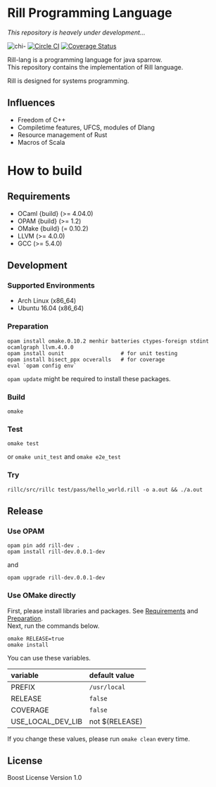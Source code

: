 # Rill Programming Language

*This repository is heavely under development...*

![chi-](http://yutopp.net/image/chi-.png "Bun")
[![Circle CI](https://circleci.com/gh/yutopp/rill.png?style=badge)](https://circleci.com/gh/yutopp/rill)
[![Coverage Status](https://coveralls.io/repos/github/yutopp/rill/badge.svg?branch=master)](https://coveralls.io/github/yutopp/rill?branch=master)

Rill-lang is a programming language for java sparrow.  
This repository contains the implementation of Rill language.

Rill is designed for systems programming.

## Influences

+ Freedom of C++
+ Compiletime features, UFCS, modules of Dlang
+ Resource management of Rust
+ Macros of Scala

# How to build

## Requirements

+ OCaml {build} (>= 4.04.0)
+ OPAM {build} (>= 1.2)
+ OMake {build} (= 0.10.2)
+ LLVM (>= 4.0.0)
+ GCC (>= 5.4.0)

## Development

### Supported Environments

- Arch Linux (x86_64)
- Ubuntu 16.04 (x86_64)

### Preparation

```
opam install omake.0.10.2 menhir batteries ctypes-foreign stdint ocamlgraph llvm.4.0.0
opam install ounit                  # for unit testing
opam install bisect_ppx ocveralls   # for coverage
eval `opam config env`
```

`opam update` might be required to install these packages.

### Build

`omake`

### Test

`omake test`

or `omake unit_test` and `omake e2e_test`

### Try

`rillc/src/rillc test/pass/hello_world.rill -o a.out && ./a.out`

## Release

### Use OPAM

```
opam pin add rill-dev .
opam install rill-dev.0.0.1-dev
```

and

```
opam upgrade rill-dev.0.0.1-dev
```

### Use OMake directly

First, please install libraries and packages. See [Requirements](#requirements) and [Preparation](#preparation).  
Next, run the commands below.

```
omake RELEASE=true
omake install
```

You can use these variables.

|variable|default value|
|:---|:---|
|PREFIX|`/usr/local`|
|RELEASE|`false`|
|COVERAGE|`false`|
|USE_LOCAL_DEV_LIB|not $(RELEASE)|

If you change these values, please run `omake clean` every time.

## License

Boost License Version 1.0
